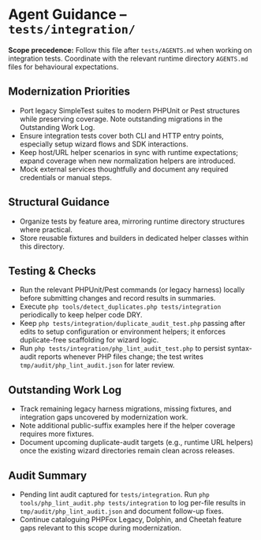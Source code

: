 # Agent Guidance – `tests/integration/`

**Scope precedence:** Follow this file after `tests/AGENTS.md` when working on integration tests.
Coordinate with the relevant runtime directory `AGENTS.md` files for behavioural expectations.

## Modernization Priorities
- Port legacy SimpleTest suites to modern PHPUnit or Pest structures while preserving coverage. Note
  outstanding migrations in the Outstanding Work Log.
- Ensure integration tests cover both CLI and HTTP entry points, especially setup wizard flows and
  SDK interactions.
- Keep host/URL helper scenarios in sync with runtime expectations; expand coverage when new
  normalization helpers are introduced.
- Mock external services thoughtfully and document any required credentials or manual steps.

## Structural Guidance
- Organize tests by feature area, mirroring runtime directory structures where practical.
- Store reusable fixtures and builders in dedicated helper classes within this directory.

## Testing & Checks
- Run the relevant PHPUnit/Pest commands (or legacy harness) locally before submitting changes and
  record results in summaries.
- Execute `php tools/detect_duplicates.php tests/integration` periodically to keep helper code DRY.
- Keep `php tests/integration/duplicate_audit_test.php` passing after edits to setup configuration or
  environment helpers; it enforces duplicate-free scaffolding for wizard logic.
- Run `php tests/integration/php_lint_audit_test.php` to persist syntax-audit reports whenever PHP
  files change; the test writes `tmp/audit/php_lint_audit.json` for later review.

## Outstanding Work Log
- Track remaining legacy harness migrations, missing fixtures, and integration gaps uncovered by
  modernization work.
- Note additional public-suffix examples here if the helper coverage requires more fixtures.
- Document upcoming duplicate-audit targets (e.g., runtime URL helpers) once the existing wizard
  directories remain clean across releases.

## Audit Summary
- Pending lint audit captured for `tests/integration`. Run `php tools/php_lint_audit.php tests/integration` to log per-file results in `tmp/audit/php_lint_audit.json` and document follow-up fixes.
- Continue cataloguing PHPFox Legacy, Dolphin, and Cheetah feature gaps relevant to this scope during modernization.
